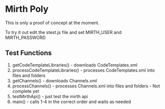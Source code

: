 # Mirth Poly
This is only a proof of concept at the moment.

To try it out edit the stest.js file and set MIRTH_USER and MIRTH_PASSWORD

## Test Functions
1. getCodeTemplateLibraries() - downloads CodeTemplates.xml
2. processCodeTemplateLibraries() - processes CodeTemplates.xml into files and folders
3. getChannels() - downloads Channels.xml
4. processChannels() - processes Channels.xml into files and folders - Not complete yet
5. testMirthApi() - just test the mirth api
6. main() - calls 1-4 in the correct order and waits as needed
